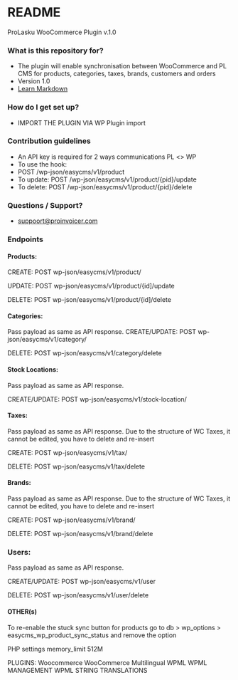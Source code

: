 # README #

ProLasku WooCommerce Plugin v.1.0

### What is this repository for? ###

* The plugin will enable synchronisation between WooCommerce and PL CMS for products, categories, taxes, brands, customers and orders
* Version 1.0
* [Learn Markdown](https://bitbucket.org/tutorials/markdowndemo)

### How do I get set up? ###

* IMPORT THE PLUGIN VIA WP Plugin import

### Contribution guidelines ###

* An API key is required for 2 ways communications PL <> WP
* To use the hook:
* POST   /wp-json/easycms/v1/product
* To update: POST   /wp-json/easycms/v1/product/{pid}/update
* To delete: POST   /wp-json/easycms/v1/product/{pid}/delete

### Questions / Support? ###

* suppoort@proinvoicer.com

### Endpoints

#### Products:

CREATE: POST wp-json/easycms/v1/product/

UPDATE: POST wp-json/easycms/v1/product/{id]/update

DELETE: POST wp-json/easycms/v1/product/{id]/delete


#### Categories:
Pass payload as same as API response.
CREATE/UPDATE: POST wp-json/easycms/v1/category/

DELETE: POST wp-json/easycms/v1/category/delete


#### Stock Locations:
Pass payload as same as API response.

CREATE/UPDATE: POST wp-json/easycms/v1/stock-location/

#### Taxes:
Pass payload as same as API response. Due to the structure of WC Taxes, it cannot be edited, you have to delete and re-insert

CREATE:  POST wp-json/easycms/v1/tax/

DELETE:  POST wp-json/easycms/v1/tax/delete

#### Brands:
Pass payload as same as API response. Due to the structure of WC Taxes, it cannot be edited, you have to delete and re-insert

CREATE:  POST wp-json/easycms/v1/brand/

DELETE:  POST wp-json/easycms/v1/brand/delete

### Users:
Pass payload as same as API response.

CREATE/UPDATE: POST wp-json/easycms/v1/user

DELETE:       POST wp-json/easycms/v1/user/delete



#### OTHER(s)
To re-enable the stuck sync button for products go to db > wp_options > easycms_wp_product_sync_status and remove the option

PHP settings 
memory_limit 512M


PLUGINS:
Woocommerce
WooCommerce Multilingual
WPML
WPML MANAGEMENT
WPML STRING TRANSLATIONS




